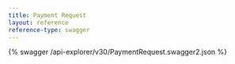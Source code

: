 ```yaml
---
title: Payment Request
layout: reference
reference-type: swagger
---
```




{% swagger /api-explorer/v30/PaymentRequest.swagger2.json %}
